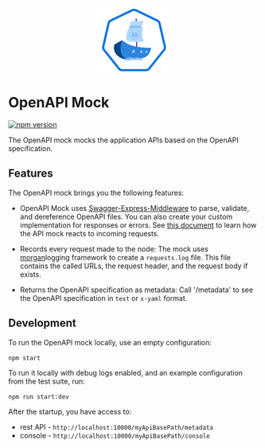 <p align="center">
 <img src="../logos/logo.svg" width="150">
</p>

# OpenAPI Mock
[![npm version](https://badge.fury.io/js/%40varkes%2Fopenapi-mock.svg)](https://badge.fury.io/js/%40varkes%2Fopenapi-mock)

The OpenAPI mock mocks the application APIs based on the OpenAPI specification.

## Features

The OpenAPI mock brings you the following features:

- OpenAPI Mock uses [Swagger-Express-Middleware](https://github.com/BigstickCarpet/swagger-express-middleware) to parse, validate, and dereference OpenAPI files.  You can also create your custom implementation for responses or errors. See [this document](https://github.com/APIDevTools/swagger-express-middleware/blob/master/docs/middleware/mock.md) to learn how the API mock reacts to incoming requests.

- Records every request made to the node: The mock uses [morgan](https://www.npmjs.com/package/morgan)logging framework to create  a `requests.log` file. This file contains the called URLs, the request header, and the request body if exists.

- Returns the OpenAPI specification as metadata: Call '/metadata' to see the OpenAPI specification in `text` or `x-yaml` format.



## Development

To run the OpenAPI mock locally, use an empty configuration:
```
npm start

```
To run it locally with debug logs enabled, and an example configuration from the test suite, run:

```
npm run start:dev

```

After the startup, you have access to:

- rest API - `http://localhost:10000/myApiBasePath/metadata`
- console - `http://localhost:10000/myApiBasePath/console`





